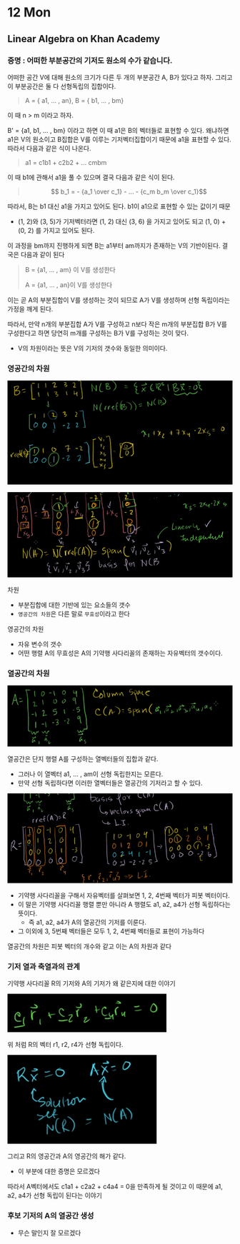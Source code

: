 # 12 Mon

## Linear Algebra on Khan Academy

### 증명 : 어떠한 부분공간의 기저도 원소의 수가 같습니다.

어떠한 공간 V에 대해 원소의 크기가 다른 두 개의 부분공간 A, B가 있다고 하자. 그리고 이 부분공간은 둘 다 선형독립의 집합이다.

> A = { a1, ... , an}, B = { b1, ... , bm}

이 때 n &gt; m 이라고 하자.

B' = {a1, b1, ... , bm} 이라고 하면 이 때 a1은 B의 벡터들로 표현할 수 있다. 왜냐하면 a1은 V의 원소이고 B집합은 V를 이루는 기저벡터집합이기 때문에 a1을 표현할 수 있다. 따라서 다음과 같은 식이 나온다.

> a1 = c1b1 + c2b2 + ... cmbm

이 때 b1에 관해서 a1을 풀 수 있으며 결국 다음과 같은 식이 된다.

> $$ b_1 = - {a_1 \over c_1} - ... - {c_m b_m \over c_1}$$

따라서, B는 b1 대신 a1을 가지고 있어도 된다. b1이 a1으로 표현할 수 있는 값이기 때문

* \(1, 2\)와 \(3, 5\)가 기저벡터라면 \(1, 2\) 대신 \(3, 6\) 을 가지고 있어도 되고 \(1, 0\) + \(0, 2\) 를 가지고 있어도 된다.

이 과정을 bm까지 진행하게 되면 B는 a1부터 am까지가 존재하는 V의 기반이된다. 결국은 다음과 같이 된다

> B = {a1, ... , am} 이 V를 생성한다
>
> A = {a1, ... , an}이 V를 생성한다

이는 곧 A의 부분집합이 V를 생성하는 것이 되므로 A가 V를 생성하며 선형 독립이라는 가정을 깨게 된다. 

따라서, 만약 n개의 부분집합 A가 V를 구성하고 n보다 작은 m개의 부분집합 B가 V를 구성한다고 하면 당연히 m개를 구성하는 B가 V를 구성하는 것이 맞다.

* V의 차원이라는 뜻은 V의 기저의 갯수와 동일한 의미이다.



### 영공간의 차원

![](../../.gitbook/assets/image%20%28523%29.png)

![](../../.gitbook/assets/image%20%28526%29.png)

차원

* 부분집합에 대한 기반에 있는 요소들의 갯수
* `영공간의 차원`은 다른 말로 `무효성`이라고 한다

영공간의 차원

* 자유 변수의 갯수
* 어떤 행렬 A의 무효성은 A의 기약행 사다리꼴의 존재하는 자유벡터의 갯수이다.



### 열공간의 차원

![](../../.gitbook/assets/image%20%28524%29.png)

열공간은 단지 행렬 A를 구성하는 열벡터들의 집합과 같다.

* 그러나 이 열벡터 a1, ... , am이 선형 독립한지는 모른다.
* 만약 선형 독립하다면 이러한 열벡터들은 열공간의 기저라고 할 수 있다.

![](../../.gitbook/assets/image%20%28522%29.png)

* 기약행 사다리꼴을 구해서 자유벡터를 살펴보면 1, 2, 4번째 벡터가 피봇 벡터이다.
* 이 말은 기약행 사다리꼴 행렬 뿐만 아니라 A 행렬도  a1, a2, a4가 선형 독립하다는 뜻이다.
  * 즉 a1, a2, a4가 A의 열공간의 기저를 이룬다.
* 그 이외에 3, 5번째 벡터들은 모두 1, 2, 4번째 벡터들로 표현이 가능하다

열공간의 차원은 피봇 벡터의 개수와 같고 이는 A의 차원과 같다



### 기저 열과 축열과의 관계

기약행 사다리꼴 R의 기저와 A의 기저가 왜 같은지에 대한 이야기

![](../../.gitbook/assets/image%20%28527%29.png)

위 처럼 R의 벡터 r1, r2, r4가 선형 독립이다.

![](../../.gitbook/assets/image%20%28525%29.png)

그리고 R의 영공간과 A의 영공간의 해가 같다.

* 이 부분에 대한 증명은 모르겠다

따라서 A벡터에서도 c1a1 + c2a2 + c4a4 = 0을 만족하게 될 것이고 이 때문에 a1, a2, a4가 선형 독립이 된다는 이야기



### 후보 기저의 A의 열공간 생성

* 무슨 말인지 잘 모르겠다

